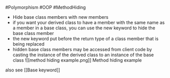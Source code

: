 #Polymorphism #OOP #MethodHiding 

- Hide base class members with new members
- if you want your derived class to have a member with the same name as a member in a base class, you can use the new keyword to hide the base class member
- the new keyword put before the return type of a class member that is being replaced
- hidden base class members may be accessed from client code by casting the instance of the derived class to an instance of the base class
![[method hiding example.png]]
Method hiding example

also see [[Base keyword]] 